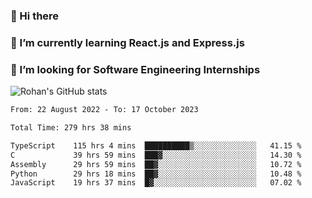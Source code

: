 ### 👋 Hi there 

<!--
**rohznmdev/rohznmdev** is a ✨ _special_ ✨ repository because its `README.md` (this file) appears on your GitHub profile.

Here are some ideas to get you started:

- 🔭 I’m currently working on ...
- 🌱 I’m currently learning Ruby and Ruby on Rails
- 👯 I’m looking to collaborate on ...
- 🤔 I’m looking for help with ...
- 💬 Ask me about ...
- 📫 How to reach me: ...
- 😄 Pronouns: ...
- ⚡ Fun fact: ...
-->
### 🌱 I’m currently learning React.js and Express.js
### 🤔 I’m looking for Software Engineering Internships
![Rohan's GitHub stats](https://github-readme-stats.vercel.app/api?username=rohznmdev&theme=dark&show_icons=true)

<!--START_SECTION:waka-->

```txt
From: 22 August 2022 - To: 17 October 2023

Total Time: 279 hrs 38 mins

TypeScript    115 hrs 4 mins  ██████████▒░░░░░░░░░░░░░░   41.15 %
C             39 hrs 59 mins  ███▓░░░░░░░░░░░░░░░░░░░░░   14.30 %
Assembly      29 hrs 59 mins  ██▓░░░░░░░░░░░░░░░░░░░░░░   10.72 %
Python        29 hrs 18 mins  ██▓░░░░░░░░░░░░░░░░░░░░░░   10.48 %
JavaScript    19 hrs 37 mins  █▓░░░░░░░░░░░░░░░░░░░░░░░   07.02 %
```

<!--END_SECTION:waka-->
